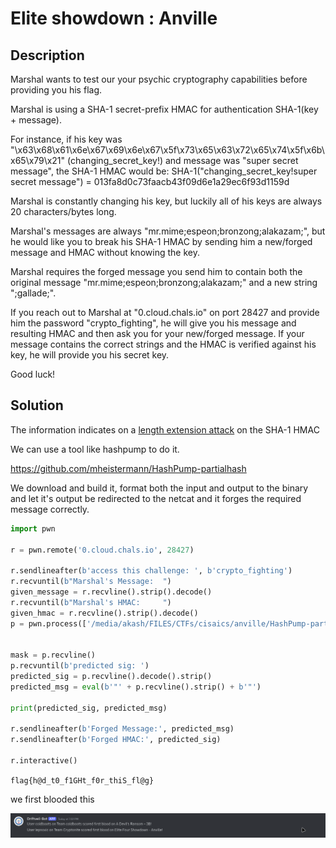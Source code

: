 # Elite showdown : Anville

## Description

Marshal wants to test our your psychic cryptography capabilities before providing you his flag.

Marshal is using a SHA-1 secret-prefix HMAC for authentication SHA-1(key + message).

For instance, if his key was "\x63\x68\x61\x6e\x67\x69\x6e\x67\x5f\x73\x65\x63\x72\x65\x74\x5f\x6b\x65\x79\x21" (changing_secret_key!) and message was "super secret message", the SHA-1 HMAC would be:
SHA-1("changing_secret_key!super secret message") = 013fa8d0c73faacb43f09d6e1a29ec6f93d1159d

Marshal is constantly changing his key, but luckily all of his keys are always 20 characters/bytes long. 

Marshal's messages are always "mr.mime;espeon;bronzong;alakazam;", but he would like you to break his SHA-1 HMAC by sending him a new/forged message and HMAC without knowing the key.

Marshal requires the forged message you send him to contain both the original message "mr.mime;espeon;bronzong;alakazam;" and a new string ";gallade;".

If you reach out to Marshal at "0.cloud.chals.io" on port 28427 and provide him the password "crypto_fighting", he will give you his message and resulting HMAC and then ask you for your new/forged message. If your message contains the correct strings and the HMAC is verified against his key, he will provide you his secret key.

Good luck!

## Solution

The information indicates on a [length extension attack](https://en.wikipedia.org/wiki/Length_extension_attack) on the SHA-1 HMAC

We can use a tool like hashpump to do it. 

https://github.com/mheistermann/HashPump-partialhash

We download and build it, format both the input and output to the binary and let it's output be redirected to the netcat and it forges the required message correctly. 

```py
import pwn 

r = pwn.remote('0.cloud.chals.io', 28427)

r.sendlineafter(b'access this challenge: ', b'crypto_fighting')
r.recvuntil(b"Marshal's Message:  ")
given_message = r.recvline().strip().decode()
r.recvuntil(b"Marshal's HMAC:     ")
given_hmac = r.recvline().strip().decode()
p = pwn.process(['/media/akash/FILES/CTFs/cisaics/anville/HashPump-partialhash/hashpump', '-k', '20', '-d', given_message, '-s', given_hmac, '-a', ';gallade;'])


mask = p.recvline()
p.recvuntil(b'predicted sig: ')
predicted_sig = p.recvline().decode().strip()
predicted_msg = eval(b'"' + p.recvline().strip() + b'"')

print(predicted_sig, predicted_msg)

r.sendlineafter(b'Forged Message:', predicted_msg)
r.sendlineafter(b'Forged HMAC:', predicted_sig)

r.interactive()
```

`flag{h@d_t0_f1GHt_f0r_thiS_fl@g}`

we first blooded this 

![alt text](image.png)